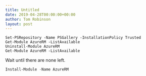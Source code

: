 ```yaml
---
title: Untitled
date: 2019-04-28T00:00:00+00:00
author: Tom Robinson
layout: post
---
```


```
Set-PSRepository -Name PSGallery -InstallationPolicy Trusted
Get-Module AzureRM -ListAvailable
Uninstall-Module AzureRM
Get-Module AzureRM -ListAvailable
```

Wait until there are none left.

```powershell
Install-Module -Name AzureRM
```